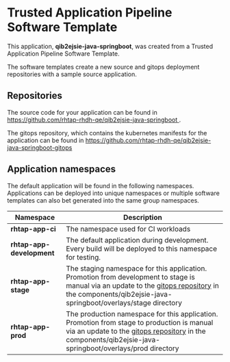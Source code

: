 # Trusted Application Pipeline Software Template

This application, **qib2ejsie-java-springboot**, was created from a Trusted Application Pipeline Software Template.

The software templates create a new source and gitops deployment repositories with a sample source application. 

## Repositories

The source code for your application can be found in [https://github.com/rhtap-rhdh-qe/qib2ejsie-java-springboot ](https://github.com/rhtap-rhdh-qe/qib2ejsie-java-springboot ).
 
The gitops repository, which contains the kubernetes manifests for the application can be found in 
[https://github.com/rhtap-rhdh-qe/qib2ejsie-java-springboot-gitops ](https://github.com/rhtap-rhdh-qe/qib2ejsie-java-springboot-gitops ) 

## Application namespaces 

The default application will be found in the following namespaces. Applications can be deployed into unique namespaces or multiple software templates can also bet generated into the same group namespaces.  

|  Namespace   |  Description   |  
| -------- | -------- |
| **rhtap-app-ci** | The namespace used for CI workloads |
| **rhtap-app-development** | The default application during development. Every build will be deployed to this namespace for testing. |
| **rhtap-app-stage** | The staging namespace for this application. Promotion from development to stage is manual via an update to the [gitops repository](https://github.com/rhtap-rhdh-qe/qib2ejsie-java-springboot-gitops ) in the components/qib2ejsie-java-springboot/overlays/stage directory |
| **rhtap-app-prod** | The production namespace for this application. Promotion from stage to production is manual via an update to the [gitops repository](https://github.com/rhtap-rhdh-qe/qib2ejsie-java-springboot-gitops ) in the components/qib2ejsie-java-springboot/overlays/prod directory |